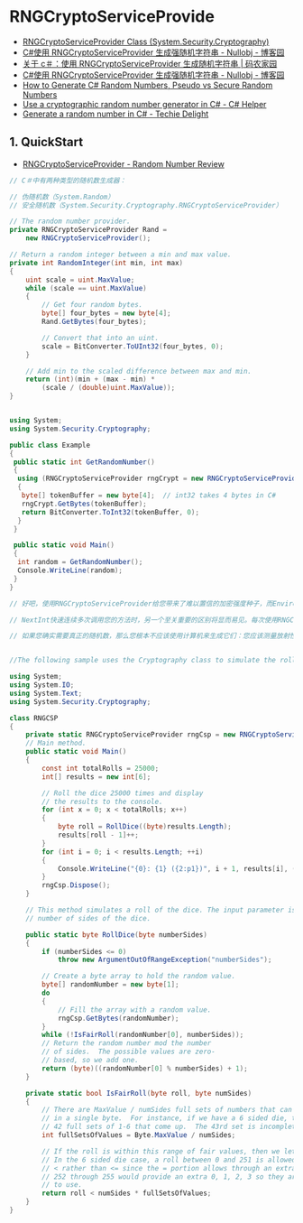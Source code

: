 # RNGCryptoServiceProvide

- [RNGCryptoServiceProvider Class (System.Security.Cryptography)](https://docs.microsoft.com/en-us/dotnet/api/system.security.cryptography.rngcryptoserviceprovider?view=net-5.0)
- [C#使用 RNGCryptoServiceProvider 生成强随机字符串 - Nullobj - 博客园](https://www.cnblogs.com/feiyuhuo/p/8903990.html)
- [关于 c＃：使用 RNGCryptoServiceProvider 生成随机字符串 | 码农家园](https://www.codenong.com/19298801/)
- [C#使用 RNGCryptoServiceProvider 生成强随机字符串 - Nullobj - 博客园](https://www.cnblogs.com/feiyuhuo/p/8903990.html)
- [How to Generate C# Random Numbers, Pseudo vs Secure Random Numbers](https://stackify.com/csharp-random-numbers/)
- [Use a cryptographic random number generator in C# - C# Helper](http://csharphelper.com/blog/2014/08/use-a-cryptographic-random-number-generator-in-c/)
- [Generate a random number in C# - Techie Delight](https://www.techiedelight.com/generate-random-number-csharp/)

## 1. QuickStart

- [RNGCryptoServiceProvider - Random Number Review](https://stackoverflow.com/questions/4892588/rngcryptoserviceprovider-random-number-review)

```c#
// C＃中有两种类型的随机数生成器：

// 伪随机数（System.Random）
// 安全随机数（System.Security.Cryptography.RNGCryptoServiceProvider）

// The random number provider.
private RNGCryptoServiceProvider Rand =
    new RNGCryptoServiceProvider();

// Return a random integer between a min and max value.
private int RandomInteger(int min, int max)
{
    uint scale = uint.MaxValue;
    while (scale == uint.MaxValue)
    {
        // Get four random bytes.
        byte[] four_bytes = new byte[4];
        Rand.GetBytes(four_bytes);

        // Convert that into an uint.
        scale = BitConverter.ToUInt32(four_bytes, 0);
    }

    // Add min to the scaled difference between max and min.
    return (int)(min + (max - min) *
        (scale / (double)uint.MaxValue));
}


using System;
using System.Security.Cryptography;

public class Example
{
 public static int GetRandomNumber()
 {
  using (RNGCryptoServiceProvider rngCrypt = new RNGCryptoServiceProvider())
  {
   byte[] tokenBuffer = new byte[4];  // int32 takes 4 bytes in C#
   rngCrypt.GetBytes(tokenBuffer);
   return BitConverter.ToInt32(tokenBuffer, 0);
  }
 }

 public static void Main()
 {
  int random = GetRandomNumber();
  Console.WriteLine(random);
 }
}

// 好吧，使用RNGCryptoServiceProvider给您带来了难以置信的加密强度种子，而Environment.TickCount在理论上是可以预测的。

// NextInt快速连续多次调用您的方法时，另一个至关重要的区别将显而易见。每次使用RNGCryptoServiceProvider都会为Random对象播种不同的加密强度数字，这意味着它将继续为每个调用返回不同的随机数。每次使用TickCount该Random对象时，都有使用相同编号播种该对象的风险（如果在同一“滴答”期间多次调用了该方法），这意味着它将继续为每个调用返回相同（假设是随机的）编号。

// 如果您确实需要真正的随机数，那么您根本不应该使用计算机来生成它们：您应该测量放射性衰变或类似的东西，这些东西确实是无法预测的。


//The following sample uses the Cryptography class to simulate the roll of a dice.

using System;
using System.IO;
using System.Text;
using System.Security.Cryptography;

class RNGCSP
{
    private static RNGCryptoServiceProvider rngCsp = new RNGCryptoServiceProvider();
    // Main method.
    public static void Main()
    {
        const int totalRolls = 25000;
        int[] results = new int[6];

        // Roll the dice 25000 times and display
        // the results to the console.
        for (int x = 0; x < totalRolls; x++)
        {
            byte roll = RollDice((byte)results.Length);
            results[roll - 1]++;
        }
        for (int i = 0; i < results.Length; ++i)
        {
            Console.WriteLine("{0}: {1} ({2:p1})", i + 1, results[i], (double)results[i] / (double)totalRolls);
        }
        rngCsp.Dispose();
    }

    // This method simulates a roll of the dice. The input parameter is the
    // number of sides of the dice.

    public static byte RollDice(byte numberSides)
    {
        if (numberSides <= 0)
            throw new ArgumentOutOfRangeException("numberSides");

        // Create a byte array to hold the random value.
        byte[] randomNumber = new byte[1];
        do
        {
            // Fill the array with a random value.
            rngCsp.GetBytes(randomNumber);
        }
        while (!IsFairRoll(randomNumber[0], numberSides));
        // Return the random number mod the number
        // of sides.  The possible values are zero-
        // based, so we add one.
        return (byte)((randomNumber[0] % numberSides) + 1);
    }

    private static bool IsFairRoll(byte roll, byte numSides)
    {
        // There are MaxValue / numSides full sets of numbers that can come up
        // in a single byte.  For instance, if we have a 6 sided die, there are
        // 42 full sets of 1-6 that come up.  The 43rd set is incomplete.
        int fullSetsOfValues = Byte.MaxValue / numSides;

        // If the roll is within this range of fair values, then we let it continue.
        // In the 6 sided die case, a roll between 0 and 251 is allowed.  (We use
        // < rather than <= since the = portion allows through an extra 0 value).
        // 252 through 255 would provide an extra 0, 1, 2, 3 so they are not fair
        // to use.
        return roll < numSides * fullSetsOfValues;
    }
}
```
